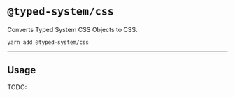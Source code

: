 # `@typed-system/css`

Converts Typed System CSS Objects to CSS.

```shell
yarn add @typed-system/css
```

---

## Usage

TODO:
